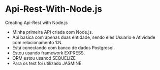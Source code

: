# Api-Rest-With-Node.js
Creating Api-Rest with Node.js

  - Minha primeira API criada com Node.js.
  - Api basica com apenas duas entidade, sendo eles Usuario e Atividade com relacionamento 1:N.
  - Está conectando com banco de dados Postgresql.
  - Estou usando framework EXPRESS.
  - ORM estou usanod SEQUELIZE
  - Para os test foi utilizado JASMINE.
